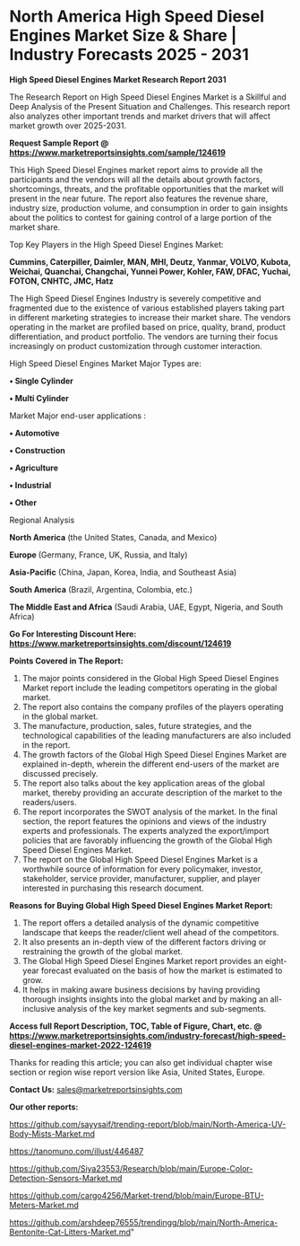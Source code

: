# North America High Speed Diesel Engines Market Size & Share | Industry Forecasts 2025 - 2031

<strong>High Speed Diesel Engines Market Research Report 2031</strong>

The Research Report on High Speed Diesel Engines Market is a Skillful and Deep Analysis of the Present Situation and Challenges. This research report also analyzes other important trends and market drivers that will affect market growth over 2025-2031.

<strong>Request Sample Report @ <a href=https://www.marketreportsinsights.com/sample/124619>https://www.marketreportsinsights.com/sample/124619</a></strong>

This High Speed Diesel Engines market report aims to provide all the participants and the vendors will all the details about growth factors, shortcomings, threats, and the profitable opportunities that the market will present in the near future. The report also features the revenue share, industry size, production volume, and consumption in order to gain insights about the politics to contest for gaining control of a large portion of the market share.

Top Key Players in the High Speed Diesel Engines Market:

<strong>Cummins, Caterpiller, Daimler, MAN, MHI, Deutz, Yanmar, VOLVO, Kubota, Weichai, Quanchai, Changchai, Yunnei Power, Kohler, FAW, DFAC, Yuchai, FOTON, CNHTC, JMC, Hatz</strong>

The High Speed Diesel Engines Industry is severely competitive and fragmented due to the existence of various established players taking part in different marketing strategies to increase their market share. The vendors operating in the market are profiled based on price, quality, brand, product differentiation, and product portfolio. The vendors are turning their focus increasingly on product customization through customer interaction.

High Speed Diesel Engines Market Major Types are:

<strong>• Single Cylinder

• Multi Cylinder</strong>

Market Major end-user applications :

<strong>• Automotive

• Construction

• Agriculture

• Industrial

• Other</strong>

Regional Analysis

</u><strong><b>North America</b></strong> (the United States, Canada, and Mexico)

<strong><b>Europe </b></strong>(Germany, France, UK, Russia, and Italy)

<strong><b>Asia-Pacific</b></strong> (China, Japan, Korea, India, and Southeast Asia)

<strong><b>South America</b></strong> (Brazil, Argentina, Colombia, etc.)

<strong><b>The Middle East and Africa</b></strong> (Saudi Arabia, UAE, Egypt, Nigeria, and South Africa)

<strong>Go For Interesting Discount Here: <a href=https://www.marketreportsinsights.com/discount/124619>https://www.marketreportsinsights.com/discount/124619</a></strong>

<strong>Points Covered in The Report:</strong>
<ol>
  <li>The major points considered in the Global High Speed Diesel Engines Market report include the leading competitors operating in the global market.</li>
  <li>The report also contains the company profiles of the players operating in the global market.</li>
  <li>The manufacture, production, sales, future strategies, and the technological capabilities of the leading manufacturers are also included in the report.</li>
  <li>The growth factors of the Global High Speed Diesel Engines Market are explained in-depth, wherein the different end-users of the market are discussed precisely.</li>
  <li>The report also talks about the key application areas of the global market, thereby providing an accurate description of the market to the readers/users.</li>
  <li>The report incorporates the SWOT analysis of the market. In the final section, the report features the opinions and views of the industry experts and professionals. The experts analyzed the export/import policies that are favorably influencing the growth of the Global High Speed Diesel Engines Market.</li>
  <li>The report on the Global High Speed Diesel Engines Market is a worthwhile source of information for every policymaker, investor, stakeholder, service provider, manufacturer, supplier, and player interested in purchasing this research document.</li>
</ol>
<strong>Reasons for Buying Global High Speed Diesel Engines Market Report:</strong>

<ol>
  <li>The report offers a detailed analysis of the dynamic competitive landscape that keeps the reader/client well ahead of the competitors.</li>
  <li>It also presents an in-depth view of the different factors driving or restraining the growth of the global market.</li>
  <li>The Global High Speed Diesel Engines Market report provides an eight-year forecast evaluated on the basis of how the market is estimated to grow.</li>
  <li>It helps in making aware business decisions by having providing thorough insights insights into the global market and by making an all-inclusive analysis of the key market segments and sub-segments.</li>
</ol>
<strong>Access full Report Description, TOC, Table of Figure, Chart, etc. @ <a href=https://www.marketreportsinsights.com/industry-forecast/high-speed-diesel-engines-market-2022-124619>https://www.marketreportsinsights.com/industry-forecast/high-speed-diesel-engines-market-2022-124619</a></strong>


Thanks for reading this article; you can also get individual chapter wise section or region wise report version like Asia, United States, Europe.

<strong>Contact Us:</strong>
sales@marketreportsinsights.com

<strong>Our other reports:</strong>

<a href=https://github.com/sayysaif/trending-report/blob/main/North-America-UV-Body-Mists-Market.md>https://github.com/sayysaif/trending-report/blob/main/North-America-UV-Body-Mists-Market.md</a>

<a href=https://tanomuno.com/illust/446487>https://tanomuno.com/illust/446487</a>

<a href=https://github.com/Siya23553/Research/blob/main/Europe-Color-Detection-Sensors-Market.md>https://github.com/Siya23553/Research/blob/main/Europe-Color-Detection-Sensors-Market.md</a>

<a href=https://github.com/cargo4256/Market-trend/blob/main/Europe-BTU-Meters-Market.md>https://github.com/cargo4256/Market-trend/blob/main/Europe-BTU-Meters-Market.md</a>

<a href=https://github.com/arshdeep76555/trendingg/blob/main/North-America-Bentonite-Cat-Litters-Market.md>https://github.com/arshdeep76555/trendingg/blob/main/North-America-Bentonite-Cat-Litters-Market.md</a>"
